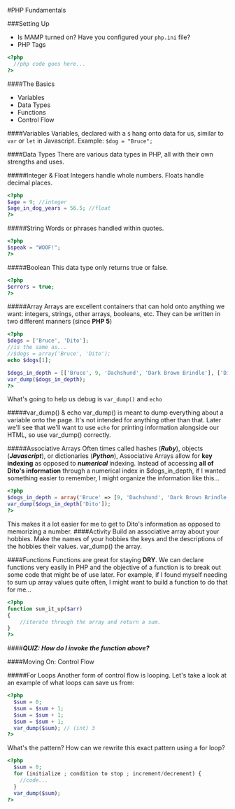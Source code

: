 #PHP Fundamentals

###Setting Up
- Is MAMP turned on?  Have you configured your `php.ini` file?
- PHP Tags
```PHP
<?php
  //php code goes here...
?>
```

####The Basics
- Variables
- Data Types
- Functions
- Control Flow

####Variables
Variables, declared with a `$` hang onto data for us, similar to `var` or `let` in Javascript.
Example: `$dog = "Bruce";`

####Data Types
There are various data types in PHP, all with their own strengths and uses.

#####Integer & Float
Integers handle whole numbers.  Floats handle decimal places.

```php
<?php
$age = 9; //integer
$age_in_dog_years = 56.5; //float
?>
```

#####String
Words or phrases handled within quotes.
```php
<?php
$speak = "WOOF!";
?>
```

#####Boolean
This data type only returns true or false.
```php
<?php
$errors = true;
?>
```

#####Array
Arrays are excellent containers that can hold onto anything we want: integers, strings, other arrays, booleans, etc.
They can be written in two different manners (since **PHP 5**)
```php
<?php
$dogs = ['Bruce', 'Dito'];
//is the same as...
//$dogs = array('Bruce', 'Dito');
echo $dogs[1];

$dogs_in_depth = [['Bruce', 9, 'Dachshund', 'Dark Brown Brindle'], ['Dito', 9, 'Dachshund', 'Light Brown']];
var_dump($dogs_in_depth);
?>
```
What's going to help us debug is `var_dump()` and `echo`

#####var_dump() & echo
var_dump() is meant to dump everything about a variable onto the page.  It's not intended for anything other than that.  Later we'll see that we'll want to use `echo` for printing information alongside our HTML, so use var_dump() correctly.

#####Associative Arrays
Often times called hashes (***Ruby***), objects (***Javascript***), or dictionaries (***Python***), Associative Arrays allow for **key  indexing** as opposed to ***numerical*** indexing. Instead of accessing **all of Dito's information** through a numerical index in $dogs_in_depth, if I wanted something easier to remember, I might organize the information like this...

```php
<?php
$dogs_in_depth = array('Bruce' => [9, 'Dachshund', 'Dark Brown Brindle'], 'Dito' => [9, 'Dachshund', 'Light Brown']);
var_dump($dogs_in_depth['Dito']);
?>
```

This makes it a lot easier for me to get to Dito's information as opposed to memorizing a number.
####Activity
Build an associative array about your hobbies.  Make the names of your hobbies the keys and the descriptions of the hobbies their values. var_dump() the array.

####Functions
Functions are great for staying **DRY**.  We can declare functions very easily in PHP and the objective of a function is to break out some code that might be of use later.  For example, if I found myself needing to sum up array values quite often, I might want to build a function to do that for me...

```php
<?php
function sum_it_up($arr)
{
    //iterate through the array and return a sum.
}
?>
```
####***QUIZ: How do I invoke the function above?***

####Moving On: Control Flow

#####For Loops
Another form of control flow is looping.  Let's take a look at an example of what loops can save us from:
```php
<?php
  $sum = 0;
  $sum = $sum + 1;
  $sum = $sum + 1;
  $sum = $sum + 1;
  var_dump($sum); // (int) 3
?>
```
What's the pattern?  How can we rewrite this exact pattern using a for loop?
```php
<?php
  $sum = 0;
  for (initialize ; condition to stop ; increment/decrement) {
    //code...
  }
  var_dump($sum);
?>
```
